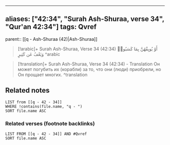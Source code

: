 
---
aliases: ["42:34", "Surah Ash-Shuraa, verse 34", "Qur'an 42:34"]
tags: Qvref
---

parent:: [[q - Ash-Shuraa (42)|Ash-Shuraa]]

> [!arabic]+ Surah Ash-Shuraa, Verse 34 (42:34)
> <span class="quran-arabic">أَوْ يُوبِقْهُنَّ بِمَا كَسَبُوا۟ وَيَعْفُ عَن كَثِيرٍ</span>
^arabic

> [!translation]+ Surah Ash-Shuraa, Verse 34 (42:34) - Translation
> Он может погубить их (корабли) за то, что они (люди) приобрели, но Он прощает многих.
^translation



## Related notes
```dataview
LIST from [[q - 42 - 34]]
WHERE !contains(file.name, "q - ")
SORT file.name ASC
```

### Related verses (footnote backlinks)
```dataview
LIST FROM [[q - 42 - 34]] AND #Qvref
SORT file.name ASC
```

